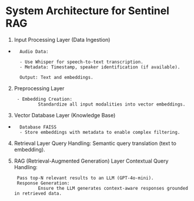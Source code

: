 # System Architecture for Sentinel RAG
1. Input Processing Layer (Data Ingestion)
-       Audio Data:

        - Use Whisper for speech-to-text transcription.
        - Metadata: Timestamp, speaker identification (if available).
        
        Output: Text and embeddings.

2. Preprocessing Layer

        - Embedding Creation:
                Standardize all input modalities into vector embeddings.


3. Vector Database Layer (Knowledge Base)

-       Database FAISS
        - Store embeddings with metadata to enable complex filtering.

4. Retrieval Layer
        Query Handling: Semantic query translation (text to embedding).

5. RAG (Retrieval-Augmented Generation) Layer
        Contextual Query Handling:

        Pass top-N relevant results to an LLM (GPT-4o-mini).
        Response Generation:
                Ensure the LLM generates context-aware responses grounded in retrieved data.



